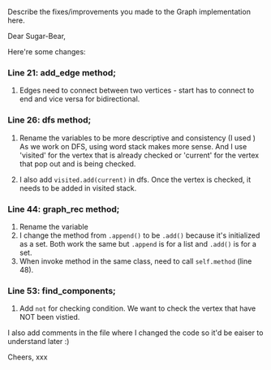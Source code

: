 Describe the fixes/improvements you made to the Graph implementation here.

Dear Sugar-Bear,

Here're some changes:

### Line 21: add_edge method;
1. Edges need to connect between two vertices - start has to connect to end and vice versa for bidirectional.

### Line 26: dfs method;
1. Rename the variables to be more descriptive and consistency (I used )  As we work on DFS, using word stack makes more sense.  And I use 'visited' for the vertex that is already checked or 'current' for the vertex that pop out and is being checked.

2. I also add `visited.add(current)` in dfs. Once the vertex is checked, it needs to be added in visited stack.

### Line 44: graph_rec method;
1. Rename the variable
2. I change the method from `.append()` to be `.add()` because it's initialized as a set.  Both work the same but `.append` is for a list and `.add()` is for a set. 
3. When invoke method in the same class, need to call `self.method` (line 48).

### Line 53: find_components;
1. Add `not` for checking condition. We want to check the vertex that have NOT been vistied. 

I also add comments in the file where I changed the code so it'd be eaiser to understand later :)

Cheers,
xxx
